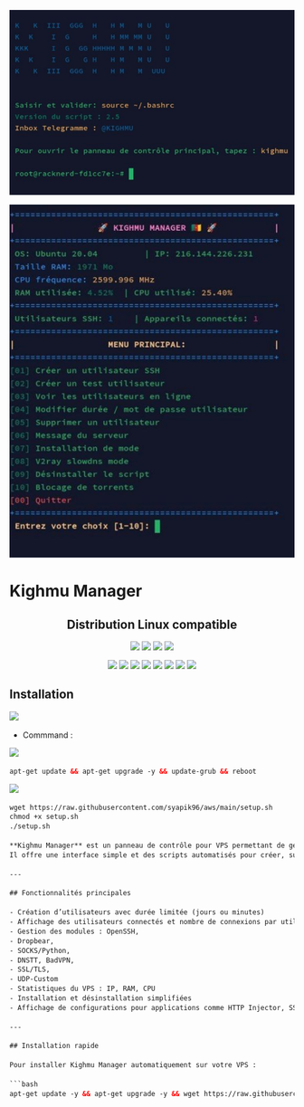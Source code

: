 <p align="center">
  <img src="PAGE%20KIGHMU.jpg" alt="Page Kighmu" width="600">
</p>

<p align="center">
  <img src="KIGHMU%20MANAGER.jpg" alt="Kighmu Manager" width="600">
</p>

# Kighmu Manager

<h2 align="center">Distribution Linux compatible</h2>

<p align="center"><img src="https://img.shields.io/static/v1?style=for-the-badge&logo=debian&label=Debian%209 & 2010&message=Stretch&color=red"> <img src="https://img.shields.io/static/v1?style=for-the-badge&logo=debian&label=Debian%2011&message=Ubuntu_20.04&color=red"> <img src="https://img.shields.io/static/v1?style=for-the-badge&logo=ubuntu&label=Ubuntu%2018&message=18.04 LTS&color=red"> <img src="https://img.shields.io/static/v1?style=for-the-badge&logo=ubuntu&label=Ubuntu%2020&message=20.04 LTS&color=red"></p>

<p align="center">
  <img src="https://img.shields.io/badge/Service-OpenSSH-success.svg">  
  <img src="https://img.shields.io/badge/Service-Dropbear-success.svg">  
  <img src="https://img.shields.io/badge/Service-BadVPN-success.svg">  
  <img src="https://img.shields.io/badge/Service-Stunnel-success.svg">  
  <img src="https://img.shields.io/badge/Service-V2ray-success.svg">  
  <img src="https://img.shields.io/badge/Service-UDP_Custom-success.svg">  
  <img src="https://img.shields.io/badge/Service-DNSTT-success.svg">  
  <img src="https://img.shields.io/badge/Service-TCP_Tunnel-success.svg">  
</p>

## Installation

<img src="https://img.shields.io/static/v1?style=for-the-badge&logo=powershell&label=Shell&message=Bash%20Script&color=lightgray"></img>
- Commmand :

<img src="https://img.shields.io/badge/Service-Update%20First-green"></img>
 ```html
 apt-get update && apt-get upgrade -y && update-grub && reboot
  ```
 <img src="https://img.shields.io/badge/Install All-VPN%20Batch-green"></img>
 ```html
 wget https://raw.githubusercontent.com/syapik96/aws/main/setup.sh 
 chmod +x setup.sh 
 ./setup.sh

**Kighmu Manager** est un panneau de contrôle pour VPS permettant de gérer des utilisateurs SSH, SOCKS/Python, Dropbear, SlowDNS, BadVPN, SSL/TLS, UDP-Custom et plus encore.  
Il offre une interface simple et des scripts automatisés pour créer, supprimer et surveiller les utilisateurs.

---

## Fonctionnalités principales

- Création d’utilisateurs avec durée limitée (jours ou minutes)
- Affichage des utilisateurs connectés et nombre de connexions par utilisateur
- Gestion des modules : OpenSSH,
- Dropbear,
- SOCKS/Python,
- DNSTT, BadVPN,
- SSL/TLS,
- UDP-Custom
- Statistiques du VPS : IP, RAM, CPU
- Installation et désinstallation simplifiées
- Affichage de configurations pour applications comme HTTP Injector, SSH Custom, etc.

---

## Installation rapide

Pour installer Kighmu Manager automatiquement sur votre VPS :

```bash
apt-get update -y && apt-get upgrade -y && wget https://raw.githubusercontent.com/kinf744/Kighmu/main/install_kighmu.sh -O install_kighmu.sh && chmod +x install_kighmu.sh && bash install_kighmu.sh
